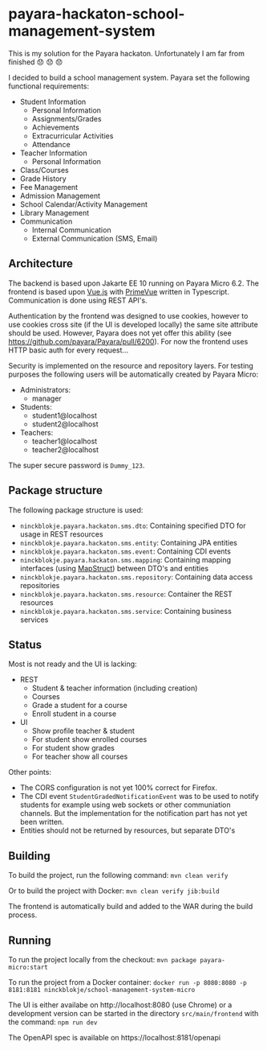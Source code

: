 # payara-hackaton-school-management-system

This is my solution for the Payara hackaton. Unfortunately I am far from finished :disappointed: :disappointed: :disappointed:

I decided to build a school management system. Payara set the following functional requirements:
- Student Information
  - Personal Information
  - Assignments/Grades
  - Achievements
  - Extracurricular Activities
  - Attendance
- Teacher Information
  - Personal Information
- Class/Courses
- Grade History
- Fee Management
- Admission Management
- School Calendar/Activity Management
- Library Management
- Communication
  - Internal Communication
  - External Communication (SMS, Email)

## Architecture

The backend is based upon Jakarte EE 10 running on Payara Micro 6.2. The frontend is based upon [Vue.js](https://vuejs.org/) with [PrimeVue](https://primevue.org/) written in Typescript. Communication is done using REST API's.

Authentication by the frontend was designed to use cookies, however to use cookies cross site (if the UI is developed locally) the same site attribute should be used. However, Payara does not yet offer this ability (see https://github.com/payara/Payara/pull/6200). For now the frontend uses HTTP basic auth for every request...

Security is implemented on the resource and repository layers. For testing purposes the following users will be automatically created by Payara Micro:
- Administrators:
  - manager
- Students:
  - student1@localhost
  - student2@localhost
- Teachers:
  - teacher1@localhost
  - teacher2@localhost

The super secure password is `Dummy_123`.

## Package structure

The following package structure is used:
- `ninckblokje.payara.hackaton.sms.dto`: Containing specified DTO for usage in REST resources
- `ninckblokje.payara.hackaton.sms.entity`: Containing JPA entities
- `ninckblokje.payara.hackaton.sms.event`: Containing CDI events
- `ninckblokje.payara.hackaton.sms.mapping`: Containing mapping interfaces (using [MapStruct](https://mapstruct.org/)) between DTO's and entities
- `ninckblokje.payara.hackaton.sms.repository`: Containing data access repositories
- `ninckblokje.payara.hackaton.sms.resource`: Container the REST resources
- `ninckblokje.payara.hackaton.sms.service`: Containing business services

## Status

Most is not ready and the UI is lacking:
- REST
  - Student & teacher information (including creation)
  - Courses
  - Grade a student for a course
  - Enroll student in a course
- UI
  - Show profile teacher & student
  - For student show enrolled courses
  - For student show grades
  - For teacher show all courses

Other points:
- The CORS configuration is not yet 100% correct for Firefox.
- The CDI event `StudentGradedNotificationEvent` was to be used to notify students for example using web sockets or other communiation channels. But the implementation for the notification part has not yet been written.
- Entities should not be returned by resources, but separate DTO's

## Building

To build the project, run the following command: `mvn clean verify`

Or to build the project with Docker: `mvn clean verify jib:build`

The frontend is automatically build and added to the WAR during the build process.

## Running

To run the project locally from the checkout: `mvn package payara-micro:start`

To run the project from a Docker container: `docker run -p 8080:8080 -p 8181:8181 ninckblokje/school-management-system-micro`

The UI is either availabe on http://localhost:8080 (use Chrome) or a development version can be started in the directory `src/main/frontend` with the command: `npm run dev`

The OpenAPI spec is available on https://localhost:8181/openapi
